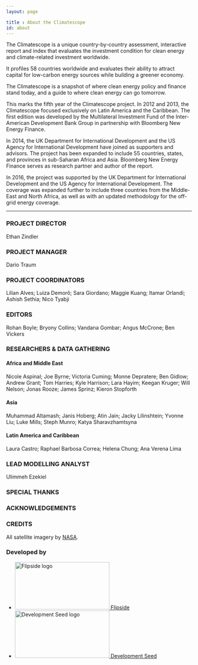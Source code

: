 ```yaml
---
layout: page

title : About the Climatescope
id: about
---
```

The Climatescope is a unique country-by-country assessment, interactive report and index that evaluates the investment condition for clean energy and climate-related investment worldwide.

It profiles 58 countries worldwide and evaluates their ability to attract capital for low-carbon energy sources while building a greener economy. 

The Climatescope is a snapshot of where clean energy policy and finance stand today, and a guide to where clean energy can go tomorrow.

This marks the fifth year of the Climatescope project. In 2012 and 2013, the Climatescope focused exclusively on Latin America and the Caribbean. The first edition was developed by the Multilateral Investment Fund of the Inter-American Development Bank Group in partnership with Bloomberg New Energy Finance. 

In 2014, the UK Department for International Development and the US Agency for International Development have joined as supporters and advisors. The project has been expanded to include 55 countries, states, and provinces in sub-Saharan Africa and Asia. Bloomberg New Energy Finance serves as research partner and author of the report.

In 2016, the project was supported by the UK Department for International Development and the US Agency for International Development. The coverage was expanded further to include three countries from the Middle-East and North Africa, as well as with an updated methodology for the off-grid energy coverage.

***

### PROJECT DIRECTOR
Ethan Zindler

### PROJECT MANAGER
Dario Traum 

### PROJECT COORDINATORS
Lilian Alves;
Luiza Demorô;
Sara Giordano;
Maggie Kuang;
Itamar Orlandi;
Ashish Sethia;
Nico Tyabji

### EDITORS
Rohan Boyle;
Bryony Collins;
Vandana Gombar;
Angus McCrone;
Ben Vickers

### RESEARCHERS & DATA GATHERING

#### Africa and Middle East
Nicole	Aspinal;
Joe	Byrne;
Victoria Cuming;
Monne	Depratere;
Ben	Gidlow;
Andrew Grant;
Tom	Harries;
Kyle	Harrison;
Lara	Hayim;
Keegan	Kruger;
Will	Nelson;
Jonas	Rooze;
James	Sprinz;
Kieron	Stopforth

#### Asia
Muhammad	Altamash;
Janis	Hoberg;
Atin Jain;
Jacky	Lilinshtein;
Yvonne	Liu;
Luke	Mills;
Steph	Munro;
Katya	Sharavzhamtsyna

#### Latin America and Caribbean
Laura Castro;
Raphael Barbosa Correa;
Helena Chung;
Ana Verena Lima

### LEAD MODELLING ANALYST
Ulimmeh Ezekiel

### SPECIAL THANKS

### ACKNOWLEDGEMENTS


### CREDITS
All satellite imagery by [NASA](http://earthobservatory.nasa.gov/?eocn=topnav&eoci=logo).

<h3 class="hd-label adjacent-bottom">Developed by</h3>
<ul class="logo-list">
  <li>
    <a href="http://flipside.org/" title="Visit Flipside" target="_blank"><img width="256" height="128" alt="Flipside logo" src="{{ site.domain }}{{ site.path_prefix }}/assets/images/layout/credits-logo-flipside.png" /> <span>Flipside</span></a>
  </li>
  <li>
    <a href="http://developmentseed.org/" title="Visit Development Seed" target="_blank"><img width="256" height="128" alt="Development Seed logo" src="{{ site.domain }}{{ site.path_prefix }}/assets/images/layout/credits-logo-devseed.png" /> <span>Development Seed</span></a>
  </li>
</ul>
